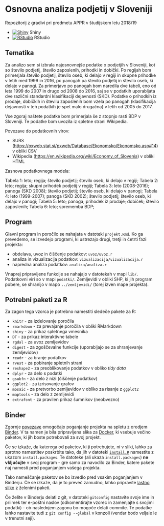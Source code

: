 # Osnovna analiza podjetij v Sloveniji

Repozitorij z gradivi pri predmetu APPR v študijskem letu 2018/19

* [![Shiny](http://mybinder.org/badge.svg)](http://beta.mybinder.org/v2/gh/jaanos/APPR-2018-19/master?urlpath=shiny/APPR-2018-19/projekt.Rmd) Shiny
* [![RStudio](http://mybinder.org/badge.svg)](http://beta.mybinder.org/v2/gh/jaanos/APPR-2018-19/master?urlpath=rstudio) RStudio

## Tematika

Za analizo sem si izbrala najosnovnejše podatke o podjetjih v Sloveniji, kot so število podjetij,
število zaposlenih, prihodki in dobički. Po regijah bom primerjala število podjetij, število oseb, ki delajo v regiji in skupne prihodke v letih med 1999 in 2016, po panogah pa število podjetij in število oseb, ki delajo v panogi. Za primerjavo po panogah bom naredila dve tabeli, eno od leta 1999 do 2007 in drugo od 2008 do 2016, saj se v podatkih uporabljata dve različni standardni klasifikaciji dejavnosti (SKD). Podatke o prihodkih iz prodaje, dobičkih in številu zaposlenih bom vzela po panogah (klasifikacija dejavnosti v teh podatkih je spet malo drugačna) v letih od 2005 do 2017.

Vse zgoraj naštete podatke bom primerjala še z stopnjo rasti BDP v Sloveniji. Te podatke bom uvozila iz spletne strani Wikipedia.


Povezave do podatkovnih virov:
- SURS (https://pxweb.stat.si/pxweb/Database/Ekonomsko/Ekonomsko.asp#14) v obliki CSV
- Wikipedia (https://en.wikipedia.org/wiki/Economy_of_Slovenia) v obliki HTML

Zasnova podatkovnega modela:

Tabela 1: leto; regija; število podjetij; število oseb, ki delajo v regiji;
Tabela 2: leto; regija; skupni prihodek podjetij v regiji;
Tabela 3: leto (2008-2016); panoga (SKD 2008); število podjetij; število oseb, ki delajo v panogi;
Tabela 4: leto (1999-2007); panoga (SKD 2002); število podjetij; število oseb, ki delajo v panogi;
Tabela 5: leto; panoga; prihodek iz prodaje; dobiček; število zaposlenih;
Tabela 6: leto; sprememba BDP;

## Program

Glavni program in poročilo se nahajata v datoteki `projekt.Rmd`.
Ko ga prevedemo, se izvedejo programi, ki ustrezajo drugi, tretji in četrti fazi projekta:

* obdelava, uvoz in čiščenje podatkov: `uvoz/uvoz.r`
* analiza in vizualizacija podatkov: `vizualizacija/vizualizacija.r`
* napredna analiza podatkov: `analiza/analiza.r`

Vnaprej pripravljene funkcije se nahajajo v datotekah v mapi `lib/`.
Podatkovni viri so v mapi `podatki/`.
Zemljevidi v obliki SHP, ki jih program pobere,
se shranijo v mapo `../zemljevidi/` (torej izven mape projekta).

## Potrebni paketi za R

Za zagon tega vzorca je potrebno namestiti sledeče pakete za R:

* `knitr` - za izdelovanje poročila
* `rmarkdown` - za prevajanje poročila v obliki RMarkdown
* `shiny` - za prikaz spletnega vmesnika
* `DT` - za prikaz interaktivne tabele
* `rgdal` - za uvoz zemljevidov
* `digest` - za zgoščevalne funkcije (uporabljajo se za shranjevanje zemljevidov)
* `readr` - za branje podatkov
* `rvest` - za pobiranje spletnih strani
* `reshape2` - za preoblikovanje podatkov v obliko *tidy data*
* `dplyr` - za delo s podatki
* `gsubfn` - za delo z nizi (čiščenje podatkov)
* `ggplot2` - za izrisovanje grafov
* `mosaic` - za pretvorbo zemljevidov v obliko za risanje z `ggplot2`
* `maptools` - za delo z zemljevidi
* `extrafont` - za pravilen prikaz šumnikov (neobvezno)

## Binder

Zgornje [povezave](#analiza-podatkov-s-programom-r-201819)
omogočajo poganjanje projekta na spletu z orodjem [Binder](https://mybinder.org/).
V ta namen je bila pripravljena slika za [Docker](https://www.docker.com/),
ki vsebuje večino paketov, ki jih boste potrebovali za svoj projekt.

Če se izkaže, da katerega od paketov, ki ji potrebujete, ni v sliki,
lahko za sprotno namestitev poskrbite tako,
da jih v datoteki [`install.R`](install.R) namestite z ukazom `install.packages`.
Te datoteke (ali ukaza `install.packages`) **ne vključujte** v svoj program -
gre samo za navodilo za Binder, katere pakete naj namesti pred poganjanjem vašega projekta.

Tako nameščanje paketov se bo izvedlo pred vsakim poganjanjem v Binderju.
Če se izkaže, da je to preveč zamudno,
lahko pripravite [lastno sliko](https://github.com/jaanos/APPR-docker) z želenimi paketi.

Če želite v Binderju delati z git,
v datoteki `gitconfig` nastavite svoje ime in priimek ter e-poštni naslov
(odkomentirajte vzorec in zamenjajte s svojimi podatki) -
ob naslednjem.zagonu bo mogoče delati commite.
Te podatke lahko nastavite tudi z `git config --global` v konzoli
(vendar bodo veljale le v trenutni seji).
